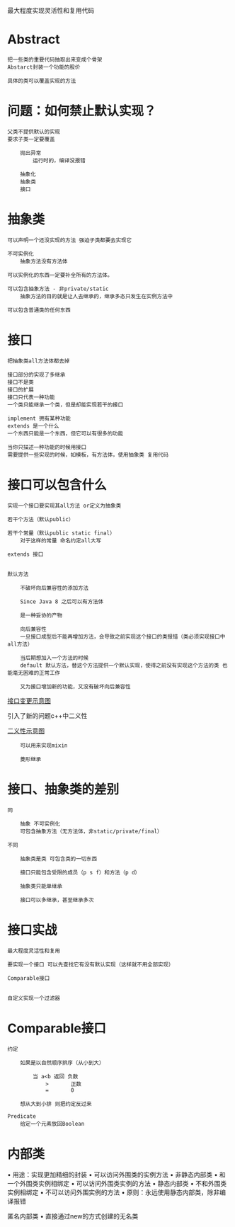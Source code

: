 最大程度实现灵活性和复用代码


# Abstract

    把一些类的重要代码抽取出来变成个骨架
    Abstarct封装一个功能的股价

    具体的类可以覆盖实现的方法


# 问题：如何禁⽌默认实现？
  
    父类不提供默认的实现
    要求子类一定要覆盖

        抛出异常
            运行时的，编译没报错

        抽象化
        抽象类
        接⼝


# 抽象类

    可以声明一个还没实现的方法 强迫子类都要去实现它 

    不可实例化
        抽象方法没有方法体
    
    可以实例化的东⻄⼀定要补全所有的⽅法体。
    
    可以包含抽象⽅法 - ⾮private/static
        抽象方法的目的就是让人去继承的，继承多态只发生在实例方法中

    可以包含普通类的任何东⻄



# 接⼝

    把抽象类all方法体都去掉

    接⼝部分的实现了多继承
    接⼝不是类
    接⼝的扩展
    接⼝只代表⼀种功能
    ⼀个类只能继承⼀个类，但是却能实现若⼲的接⼝

    implement 拥有某种功能
    extends 是一个什么
    一个东西只能是一个东西，但它可以有很多的功能

    当你只描述一种功能的时候用接口
    需要提供一些实现的时候，如模板，有方法体，使用抽象类 复用代码



# 接⼝可以包含什么

    实现一个接口要实现其all方法 or定义为抽象类

    若⼲个⽅法（默认public）

    若⼲个常量（默认public static final）
        对于这样的常量 命名约定all大写

    extends 接⼝


    默认⽅法

        不破坏向后兼容性的添加方法

        Since Java 8 之后可以有方法体

        是⼀种妥协的产物

        向后兼容性
        一旦接口成型后不能再增加方法，会导致之前实现这个接口的类报错（类必须实现接口中all方法）

        当后期想加入一个方法的时候
        default 默认方法，替这个方法提供一个默认实现，使得之前没有实现这个方法的类 也能毫无困难的正常工作  

        又为接口增加新的功能，又没有破坏向后兼容性


[接口变更示意图](../png/接口变更.png)      

引入了新的问题c++中二义性

[二义性示意图](../png/二义性.png)

        可以⽤来实现mixin
    
        菱形继承


# 接口、抽象类的差别

    同

        抽象 不可实例化
        可包含抽象方法（无方法体，非static/private/final）

    不同

        抽象类是类 可包含类的一切东西

        接口只能包含受限的成员（p s f）和方法（p d）

        抽象类只能单继承

        接口可以多继承，甚至继承多次


# 接⼝实战

    最大程度灵活性和复用

    要实现一个接口 可以先查找它有没有默认实现（这样就不用全部实现）

    Comparable接⼝


    ⾃定义实现⼀个过滤器


# Comparable接⼝

    约定

        如果是以自然顺序排序（从小到大）

            当 a<b 返回 负数
                >       正数
                =       0

        想从大到小排 则把约定反过来

    Predicate
        给定一个元素放回Boolean


# 内部类

• ⽤途：实现更加精细的封装
• 可以访问外围类的实例⽅法
• ⾮静态内部类
• 和⼀个外围类实例相绑定
• 可以访问外围类实例的⽅法
• 静态内部类
• 不和外围类实例相绑定
• 不可以访问外围实例的⽅法
• 原则：永远使⽤静态内部类，除⾮编译报错



匿名内部类
• 直接通过new的⽅式创建的⽆名类